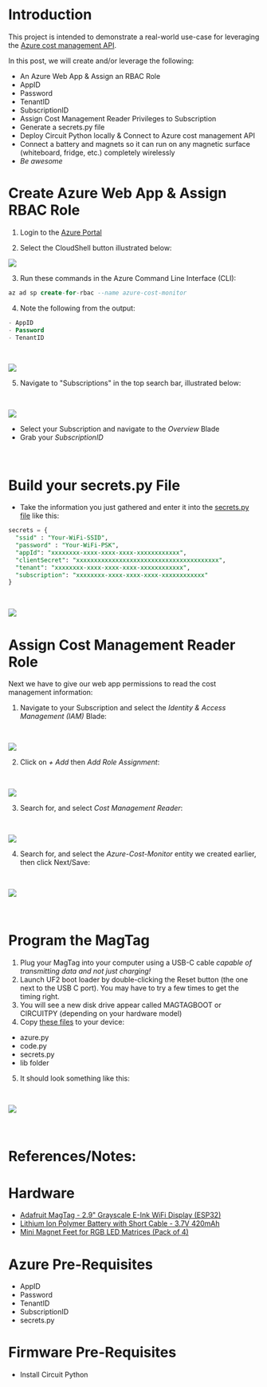 # Introduction
This project is intended to demonstrate a real-world use-case for leveraging the [Azure cost management API](https://learn.microsoft.com/en-us/rest/api/cost-management/).

In this post, we will create and/or leverage the following:
- An Azure Web App & Assign an RBAC Role
- AppID
- Password
- TenantID
- SubscriptionID
- Assign Cost Management Reader Privileges to Subscription
- Generate a secrets.py file
- Deploy Circuit Python locally & Connect to Azure cost management API
- Connect a battery and magnets so it can run on any magnetic surface (whiteboard, fridge, etc.) completely wirelessly
- *_Be awesome_*

# Create Azure Web App & Assign RBAC Role

1. Login to the [Azure Portal](www.portal.azure.com)

2. Select the CloudShell button illustrated below: <br/>

![](/img/CLI.png)

3. Run these commands in the Azure Command Line Interface (CLI):
```sql
az ad sp create-for-rbac --name azure-cost-monitor
```

4. Note the following from the output:
```sql
- AppID
- Password
- TenantID
```
<br/>

![](/img/az_creds.png)

5. Navigate to "Subscriptions" in the top search bar, illustrated below:
<br/>

![](/img/subs.png)

- Select your Subscription and navigate to the _Overview_ Blade
- Grab your _SubscriptionID_
<br/>

# Build your secrets.py File
- Take the information you just gathered and enter it into the [secrets.py file](https://github.com/EEN421/Azure-Cost-Monitor-Fridge-Magnet/blob/Main/Code/secrets.py) like this: 

```sql
secrets = {
  "ssid" : "Your-WiFi-SSID",
  "password" : "Your-WiFi-PSK",
  "appId": "xxxxxxxx-xxxx-xxxx-xxxx-xxxxxxxxxxxx",
  "clientSecret": "xxxxxxxxxxxxxxxxxxxxxxxxxxxxxxxxxxxxxxxx",
  "tenant": "xxxxxxxx-xxxx-xxxx-xxxx-xxxxxxxxxxxx",
  "subscription": "xxxxxxxx-xxxx-xxxx-xxxx-xxxxxxxxxxxx"
}
```

<br/>

![](/img/subID.png)

# Assign Cost Management Reader Role
Next we have to give our web app permissions to read the cost management information:

1. Navigate to your Subscription and select the _Identity & Access Management (IAM)_ Blade:
<br/>

![](/img/Sub_IAM.png)

2. Click on _+ Add_ then _Add Role Assignment_:
<br/>

![](/img/Role_Assignments.png)

3. Search for, and select _Cost Management Reader_:
<br/>

![](/img/cost_management_reader.png)

4. Search for, and select the _Azure-Cost-Monitor_ entity we created earlier, then click Next/Save:
<br/>

![](/img/Select_Memebers.png)

<br/>



# Program the MagTag
1. Plug your MagTag into your computer using a USB-C cable _capable of transmitting data and not just charging!_
2. Launch UF2 boot loader by double-clicking the Reset button (the one next to the USB C port). You may have to try a few times to get the timing right.
3. You will see a new disk drive appear called MAGTAGBOOT or CIRCUITPY (depending on your hardware model)
4. Copy [these files](https://github.com/EEN421/Azure-Cost-Monitor-Fridge-Magnet/tree/Main/Code) to your device:
- azure.py
- code.py
- secrets.py
- lib folder

5. It should look something like this:
<br/>

![](/img/contents.png)

<br/>

# References/Notes:
# Hardware
- [Adafruit MagTag - 2.9" Grayscale E-Ink WiFi Display (ESP32)](https://www.adafruit.com/product/4800)
- [Lithium Ion Polymer Battery with Short Cable - 3.7V 420mAh](https://www.adafruit.com/product/4236)
- [Mini Magnet Feet for RGB LED Matrices (Pack of 4)](https://www.adafruit.com/product/4631)

# Azure Pre-Requisites
- AppID
- Password
- TenantID
- SubscriptionID
- secrets.py

# Firmware Pre-Requisites
- Install Circuit Python 


